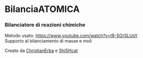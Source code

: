 # BilanciaATOMICA

### Bilanciatore di reazioni chimiche

Metodo usato: https://www.youtube.com/watch?v=t8-SGrSLUsY \
Supporto al bilanciamento di masse e moli

Creato da [ChristianErba](https://github.com/ChristianErba) e [ShiSHcat](https://github.com/ChristianErba)